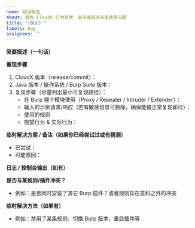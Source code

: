 ```yaml
---
name: 错误报告
about: 报告 CloudX 行为异常、崩溃或规则未生效等问题
title: "[BUG] "
labels: bug
assignees: ''
---
```


**简要描述（一句话）**
<!-- 请用一句话概括问题，例如：规则未生效导致请求加密失败 -->

**重现步骤**
1. CloudX 版本（release/commit）：
2. Java 版本 / 操作系统 / Burp Suite 版本：
5. 复现步骤（尽量列出最小可复现路径）：
   - 在 Burp 哪个模块使用（Proxy / Repeater / Intruder / Extender）：
   - 输入的示例请求/响应（若有敏感信息可删除，确保能被正常复现即可）：
   - 使用的规则
   - 期望行为 & 实际行为：

**临时解决方案 / 备注（如果你已经尝试过或有猜测）**
- 已尝试：
- 可能原因：

**日志 / 控制台输出（如有）**
<!-- 请粘贴 CloudX 控制台/插件日志关键片段，或 burp 输出 -->

**是否与某规则/插件冲突？**
- 例如：是否同时安装了其它 Burp 插件？或者规则存在意料之外的冲突

**临时解决方法（如果有）**
- 例如：禁用了某条规则、切换 Burp 版本、重启插件等
